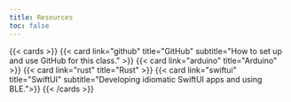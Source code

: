 ```yaml
---
title: Resources
toc: false
---
```


{{< cards >}}
  {{< card link="github" title="GitHub" subtitle="How to set up and use GitHub for this class." >}}
  {{< card link="arduino" title="Arduino" >}}
  {{< card link="rust" title="Rust" >}}
  {{< card link="swiftui" title="SwiftUI" subtitle="Developing idiomatic SwiftUI apps and using BLE.">}}
{{< /cards >}}
